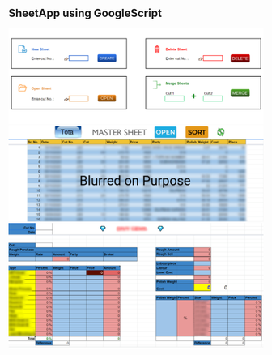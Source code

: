 ## SheetApp using GoogleScript

<img src = "ss/1.png">
<img src = "ss/2.jpg">
<img src = "ss/3.jpg">
